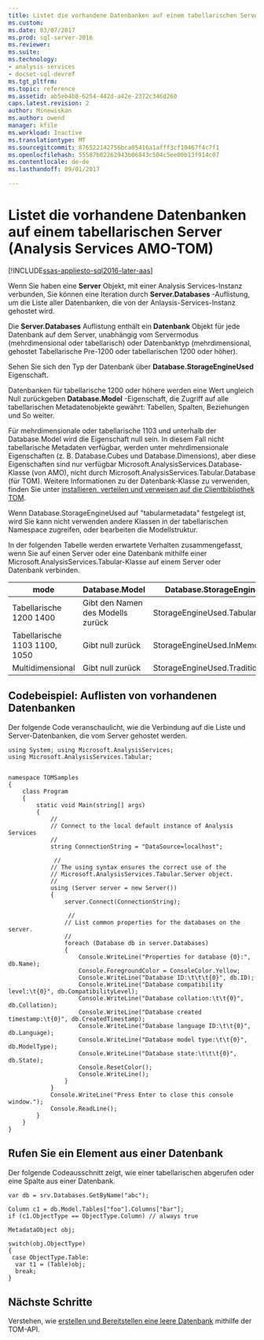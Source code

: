 ```yaml
---
title: Listet die vorhandene Datenbanken auf einem tabellarischen Server (Analysis Services AMO-TOM) | Microsoft Docs
ms.custom: 
ms.date: 03/07/2017
ms.prod: sql-server-2016
ms.reviewer: 
ms.suite: 
ms.technology:
- analysis-services
- docset-sql-devref
ms.tgt_pltfrm: 
ms.topic: reference
ms.assetid: ab5eb4b8-6254-442d-a42e-2372c346d260
caps.latest.revision: 2
author: Minewiskan
ms.author: owend
manager: kfile
ms.workload: Inactive
ms.translationtype: MT
ms.sourcegitcommit: 876522142756bca05416a1afff3cf10467f4c7f1
ms.openlocfilehash: 55587b02262943b06843c504c5ee00b13f914c07
ms.contentlocale: de-de
ms.lasthandoff: 09/01/2017

---
```

# <a name="list-existing-databases-on-a-tabular-server-analysis-services-amo-tom"></a>Listet die vorhandene Datenbanken auf einem tabellarischen Server (Analysis Services AMO-TOM)

[!INCLUDE[ssas-appliesto-sql2016-later-aas](../../includes/ssas-appliesto-sql2016-later-aas.md)]

Wenn Sie haben eine **Server** Objekt, mit einer Analysis Services-Instanz verbunden, Sie können eine Iteration durch **Server.Databases** -Auflistung, um die Liste aller Datenbanken, die von der Anlaysis-Services-Instanz gehostet wird. 

Die **Server.Databases** Auflistung enthält ein **Datenbank** Objekt für jede Datenbank auf dem Server, unabhängig vom Servermodus (mehrdimensional oder tabellarisch) oder Datenbanktyp (mehrdimensional, gehostet Tabellarische Pre-1200 oder tabellarischen 1200 oder höher). 

Sehen Sie sich den Typ der Datenbank über **Database.StorageEngineUsed** Eigenschaft.  

Datenbanken für tabellarische 1200 oder höhere werden eine Wert ungleich Null zurückgeben **Database.Model** -Eigenschaft, die Zugriff auf alle tabellarischen Metadatenobjekte gewährt: Tabellen, Spalten, Beziehungen und So weiter.  

Für mehrdimensionale oder tabellarische 1103 und unterhalb der Database.Model wird die Eigenschaft null sein. In diesem Fall nicht tabellarische Metadaten verfügbar, werden unter mehrdimensionale Eigenschaften (z. B. Database.Cubes und Database.Dimensions), aber diese Eigenschaften sind nur verfügbar Microsoft.AnalysisServices.Database-Klasse (von AMO), nicht durch Microsoft.AnalysisServices.Tabular.Database (für TOM). Weitere Informationen zu der Datenbank-Klasse zu verwenden, finden Sie unter [installieren, verteilen und verweisen auf die Clientbibliothek TOM](../../analysis-services/tabular-model-programming-compatibility-level-1200/install-distribute-and-reference-the-tabular-object-model.md).

Wenn Database.StorageEngineUsed auf "tabularmetadata" festgelegt ist, wird Sie kann nicht verwenden andere Klassen in der tabellarischen Namespace zugreifen, oder bearbeiten die Modellstruktur. 

In der folgenden Tabelle werden erwartete Verhalten zusammengefasst, wenn Sie auf einen Server oder eine Datenbank mithilfe einer Microsoft.AnalysisServices.Tabular-Klasse auf einem Server oder Datenbank verbinden. 

mode | Database.Model | Database.StorageEngineUsed
-----|----------------|---------------------------
Tabellarische 1200 1400 | Gibt den Namen des Modells zurück| StorageEngineUsed.TabularMetadata 
Tabellarische 1103 1100, 1050 | Gibt null zurück | StorageEngineUsed.InMemory 
Multidimensional | Gibt null zurück | StorageEngineUsed.Traditional 

## <a name="code-example-list-existing-databases"></a>Codebeispiel: Auflisten von vorhandenen Datenbanken

Der folgende Code veranschaulicht, wie die Verbindung auf die Liste und Server-Datenbanken, die vom Server gehostet werden. 

```
using System; using Microsoft.AnalysisServices; 
using Microsoft.AnalysisServices.Tabular; 

 
namespace TOMSamples 
{ 
    class Program 
    { 
        static void Main(string[] args) 
        { 
            // 
            // Connect to the local default instance of Analysis Services 
            // 
            string ConnectionString = "DataSource=localhost"; 

             // 
            // The using syntax ensures the correct use of the 
            // Microsoft.AnalysisServices.Tabular.Server object. 
            // 
            using (Server server = new Server()) 
            { 
                server.Connect(ConnectionString); 

                 // 
                // List common properties for the databases on the server. 
                // 
                foreach (Database db in server.Databases) 
                { 
                    Console.WriteLine("Properties for database {0}:", db.Name); 
                    Console.ForegroundColor = ConsoleColor.Yellow; 
                    Console.WriteLine("Database ID:\t\t\t{0}", db.ID); 
                    Console.WriteLine("Database compatibility level:\t{0}", db.CompatibilityLevel); 
                    Console.WriteLine("Database collation:\t\t{0}", db.Collation); 
                    Console.WriteLine("Database created timestamp:\t{0}", db.CreatedTimestamp); 
                    Console.WriteLine("Database language ID:\t\t{0}", db.Language); 
                    Console.WriteLine("Database model type:\t\t{0}", db.ModelType); 
                    Console.WriteLine("Database state:\t\t\t{0}", db.State); 
                    Console.ResetColor(); 
                    Console.WriteLine(); 
                } 
            } 
            Console.WriteLine("Press Enter to close this console window."); 
            Console.ReadLine(); 
        } 
    } 
} 
```


## <a name="get-an-item-from-a-database"></a>Rufen Sie ein Element aus einer Datenbank 

Der folgende Codeausschnitt zeigt, wie einer tabellarischen abgerufen oder eine Spalte aus einer Datenbank. 


```
var db = srv.Databases.GetByName("abc"); 

Column c1 = db.Model.Tables["foo"].Columns["bar"]; 
if (c1.ObjectType == ObjectType.Column) // always true 

MetadataObject obj; 

switch(obj.ObjectType) 
{ 
 case ObjectType.Table: 
  var t1 = (Table)obj; 
  break; 
} 
```

## <a name="next-steps"></a>Nächste Schritte

Verstehen, wie [erstellen und Bereitstellen eine leere Datenbank](../../analysis-services/tabular-model-programming-compatibility-level-1200/create-and-deploy-an-empty-database-analysis-services-amo-tom.md) mithilfe der TOM-API.


